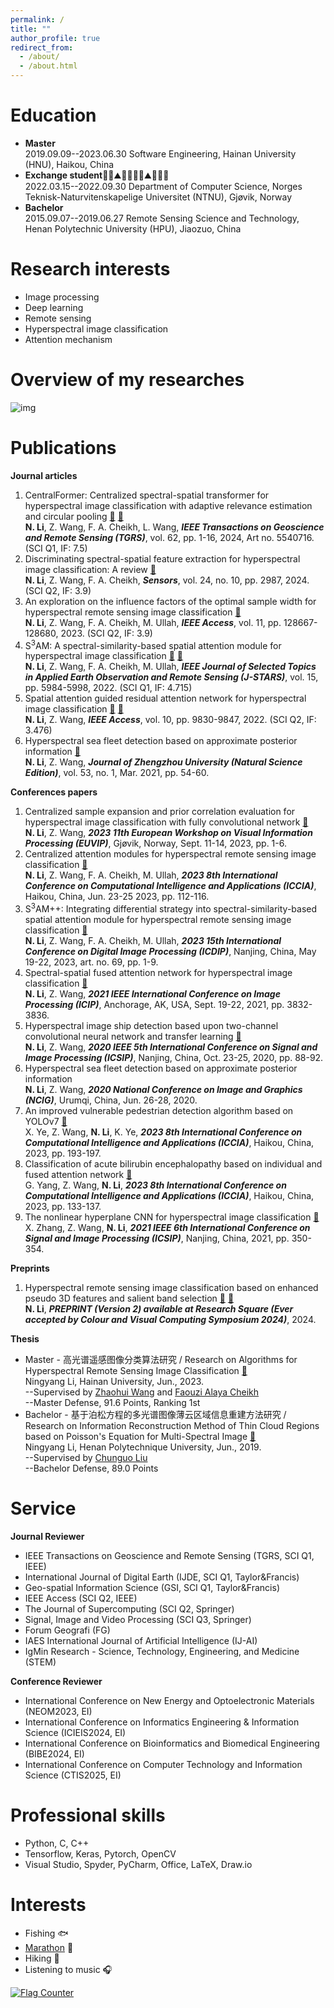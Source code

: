 ```yaml
---
permalink: /
title: ""
author_profile: true
redirect_from: 
  - /about/
  - /about.html
---
```


Education
======

- **Master**  
2019.09.09--2023.06.30  Software Engineering, Hainan University (HNU), Haikou, China  
- **Exchange student**🌲🌲⛰️🌲🏫🏪🌲⛰️🌊🌲🌲  
2022.03.15--2022.09.30  Department of Computer Science, Norges Teknisk-Naturvitenskapelige Universitet (NTNU), Gjøvik, Norway  
- **Bachelor**  
2015.09.07--2019.06.27  Remote Sensing Science and Technology, Henan Polytechnic University (HPU), Jiaozuo, China

<!--Unreachable ntnu Ph.D.  
======
- 2022.12.19--2024.04.29  
I passed the NTNU Ph.D. interview on Dec. 19, 2022 and then waited for the result of final qualification review.  
Until Apr. 29, 2024, I was told that the Ph.D. position was cancelled by the dean because of the serious relationship between China and Norway.-->

<!--Work
======
- 2024.06.08--Present  
Hainan Aerospace Information Research Institute, Wenchang-->

Research interests
======
- Image processing
- Deep learning
- Remote sensing
- Hyperspectral image classification
- Attention mechanism

Overview of my researches
======
![img](researches-v1.png)  

Publications
======
**Journal articles**
1. CentralFormer: Centralized spectral-spatial transformer for hyperspectral image classification with adaptive relevance estimation and circular pooling [:rocket:](https://ieeexplore.ieee.org/document/10772042) [:octopus:](https://github.com/ningyang-li/CentralFormer)  
**N. Li**, Z. Wang, F. A. Cheikh, L. Wang, ***IEEE Transactions on Geoscience and Remote Sensing (TGRS)***, vol. 62, pp. 1-16, 2024, Art no. 5540716. (SCI Q1, IF: 7.5)
2. Discriminating spectral-spatial feature extraction for hyperspectral image classification: A review [:rocket:](https://www.mdpi.com/1424-8220/24/10/2987)  
**N. Li**, Z. Wang, F. A. Cheikh, ***Sensors***, vol. 24, no. 10, pp. 2987, 2024. (SCI Q2, IF: 3.9)
3. An exploration on the influence factors of the optimal sample width for hyperspectral remote sensing image classification [:rocket:](https://ieeexplore.ieee.org/document/10318097/)  
**N. Li**, Z. Wang, F. A. Cheikh, M. Ullah, ***IEEE Access***, vol. 11, pp. 128667-128680, 2023. (SCI Q2, IF: 3.9)
4. S<sup>3</sup>AM: A spectral-similarity-based spatial attention module for hyperspectral image classification [:rocket:](https://ieeexplore.ieee.org/document/9832463) [:octopus:](https://github.com/ningyang-li/S3AM-Net)  
**N. Li**, Z. Wang, F. A. Cheikh, M. Ullah, ***IEEE Journal of Selected Topics in Applied Earth Observation and Remote Sensing (J-STARS)***, vol. 15, pp. 5984-5998, 2022. (SCI Q1, IF: 4.715)
5. Spatial attention guided residual attention network for hyperspectral image classification [:rocket:](https://ieeexplore.ieee.org/document/9684915) [:octopus:](https://github.com/ningyang-li/SpaAG-RAN)  
**N. Li**, Z. Wang, ***IEEE Access***, vol. 10, pp. 9830-9847, 2022. (SCI Q2, IF: 3.476)
6. Hyperspectral sea fleet detection based on approximate posterior information [:rocket:](https://zzdz.cbpt.cnki.net/portal/journal/portal/client/paper/ZZDZ_2155b0da-09f0-4ce6-b65c-c1955e3a3162)  
**N. Li**, Z. Wang, ***Journal of Zhengzhou University (Natural Science Edition)***, vol. 53, no. 1, Mar. 2021, pp. 54-60.

**Conferences papers**
1. Centralized sample expansion and prior correlation evaluation for hyperspectral image classification with fully convolutional network [:rocket:](https://ieeexplore.ieee.org/document/10323055/)  
**N. Li**, Z. Wang, ***2023 11th European Workshop on Visual Information Processing (EUVIP)***, Gjøvik, Norway, Sept. 11-14, 2023, pp. 1-6.
2. Centralized attention modules for hyperspectral remote sensing image classification [:rocket:](https://ieeexplore.ieee.org/document/10387873)  
**N. Li**, Z. Wang, F. A. Cheikh, M. Ullah, ***2023 8th International Conference on Computational Intelligence and Applications (ICCIA)***, Haikou, China, Jun. 23-25 2023, pp. 112-116.
3. S<sup>3</sup>AM++: Integrating differential strategy into spectral-similarity-based spatial attention module for hyperspectral remote sensing image classification [:rocket:](https://dl.acm.org/doi/10.1145/3604078.3604147)  
**N. Li**, Z. Wang, F. A. Cheikh, M. Ullah, ***2023 15th International Conference on Digital Image Processing (ICDIP)***, Nanjing, China, May 19-22, 2023, art. no. 69, pp. 1-9.
4. Spectral-spatial fused attention network for hyperspectral image classification [:rocket:](https://ieeexplore.ieee.org/document/9506338/)  
**N. Li**, Z. Wang, ***2021 IEEE International Conference on Image Processing (ICIP)***, Anchorage, AK, USA, Sept. 19-22, 2021, pp. 3832-3836.
5. Hyperspectral image ship detection based upon two-channel convolutional neural network and transfer learning [:rocket:](https://ieeexplore.ieee.org/document/9339434/)  
**N. Li**, Z. Wang, ***2020 IEEE 5th International Conference on Signal and Image Processing (ICSIP)***, Nanjing, China, Oct. 23-25, 2020, pp. 88-92.
6. Hyperspectral sea fleet detection based on approximate posterior information  
**N. Li**, Z. Wang, ***2020 National Conference on Image and Graphics (NCIG)***, Urumqi, China, Jun. 26-28, 2020.
7. An improved vulnerable pedestrian detection algorithm based on YOLOv7 [:rocket:](https://ieeexplore.ieee.org/document/10387890/)  
X. Ye, Z. Wang, **N. Li**, K. Ye, ***2023 8th International Conference on Computational Intelligence and Applications (ICCIA)***, Haikou, China, 2023, pp. 193-197.
8. Classification of acute bilirubin encephalopathy based on individual and fused attention network [:rocket:](https://ieeexplore.ieee.org/document/10387834/)  
G. Yang, Z. Wang, **N. Li**, ***2023 8th International Conference on Computational Intelligence and Applications (ICCIA)***, Haikou, China, 2023, pp. 133-137.
9. The nonlinear hyperplane CNN for hyperspectral image classification [:rocket:](https://ieeexplore.ieee.org/document/9688662/)  
X. Zhang, Z. Wang, **N. Li**, ***2021 IEEE 6th International Conference on Signal and Image Processing (ICSIP)***, Nanjing, China, 2021, pp. 350-354.

**Preprints**
1. Hyperspectral remote sensing image classification based on enhanced pseudo 3D features and salient band selection [:rocket:](https://www.researchsquare.com/article/rs-4820019/v2) [:octopus:](https://github.com/ningyang-li/EP3FEN)  
**N. Li**, ***PREPRINT (Version 2) available at Research Square (Ever accepted by Colour and Visual Computing Symposium 2024)***, 2024.

**Thesis**
- Master - 高光谱遥感图像分类算法研究 / Research on Algorithms for Hyperspectral Remote Sensing Image Classification [:rocket:](https://drive.google.com/file/d/1dukK_TzG8ZHkv75RwSw_5Kd5vLS0MGuG/view?usp=drive_link)  
Ningyang Li, Hainan University, Jun., 2023.  
--Supervised by [Zhaohui Wang](https://orcid.org/0000-0002-8631-9682) and [Faouzi Alaya Cheikh](https://www.ntnu.edu/employees/faouzi.cheikh)  
--Master Defense, 91.6 Points, Ranking 1st
- Bachelor - 基于泊松方程的多光谱图像薄云区域信息重建方法研究 / Research on Information Reconstruction Method of Thin Cloud Regions based on Poisson's Equation for Multi-Spectral Image [:rocket:](https://drive.google.com/file/d/1SV4wIZiXaDzxGRgRLXufQbm3L92_u-I2/view?usp=drive_link)  
Ningyang Li, Henan Polytechnique University, Jun., 2019.  
--Supervised by [Chunguo Liu](https://chxy.hpu.edu.cn/info/1149/4217.htm)  
--Bachelor Defense, 89.0 Points

Service
======
**Journal Reviewer**
- IEEE Transactions on Geoscience and Remote Sensing (TGRS, SCI Q1, IEEE)
- International Journal of Digital Earth (IJDE, SCI Q1, Taylor&Francis)
- Geo-spatial Information Science (GSI, SCI Q1, Taylor&Francis)
- IEEE Access (SCI Q2, IEEE)
- The Journal of Supercomputing (SCI Q2, Springer)
- Signal, Image and Video Processing (SCI Q3, Springer)
- Forum Geografi (FG)
- IAES International Journal of Artificial Intelligence (IJ-AI)
- IgMin Research - Science, Technology, Engineering, and Medicine (STEM)

**Conference Reviewer**
- International Conference on New Energy and Optoelectronic Materials (NEOM2023, EI)
- International Conference on Informatics Engineering & Information Science (ICIEIS2024, EI)
- International Conference on Bioinformatics and Biomedical Engineering (BIBE2024, EI)
- International Conference on Computer Technology and Information Science (CTIS2025, EI)

Professional skills
======
- Python, C, C++
- Tensorflow, Keras, Pytorch, OpenCV
- Visual Studio, Spyder, PyCharm, Office, LaTeX, Draw.io


Interests
======
- Fishing :fish:
- [Marathon](https://raw.githubusercontent.com/ningyang-li/ningyang-li.github.io/603686517e269bdfe4e0f40a7319805506eee691/_pages/jog.png) :runner:
- Hiking :hiking_boot:
- Listening to music :headphones:



<a href="https://info.flagcounter.com/7qrn"><img src="https://s11.flagcounter.com/count2/7qrn/bg_FFFFFF/txt_000000/border_CCCCCC/columns_2/maxflags_10/viewers_0/labels_0/pageviews_0/flags_0/percent_0/" alt="Flag Counter" border="0"></a>
